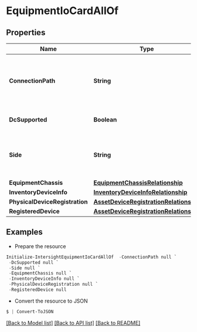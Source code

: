 # EquipmentIoCardAllOf
## Properties

Name | Type | Description | Notes
------------ | ------------- | ------------- | -------------
**ConnectionPath** | **String** | Switch Id to which the IOM is connected to. The value can be A or B. | [optional] [readonly] 
**DcSupported** | **Boolean** | IOM device connector support. | [optional] [readonly] 
**Side** | **String** | Location of IOM within a chassis. The value can be left or right. | [optional] [readonly] 
**EquipmentChassis** | [**EquipmentChassisRelationship**](EquipmentChassisRelationship.md) |  | [optional] 
**InventoryDeviceInfo** | [**InventoryDeviceInfoRelationship**](InventoryDeviceInfoRelationship.md) |  | [optional] 
**PhysicalDeviceRegistration** | [**AssetDeviceRegistrationRelationship**](AssetDeviceRegistrationRelationship.md) |  | [optional] 
**RegisteredDevice** | [**AssetDeviceRegistrationRelationship**](AssetDeviceRegistrationRelationship.md) |  | [optional] 

## Examples

- Prepare the resource
```powershell
Initialize-IntersightEquipmentIoCardAllOf  -ConnectionPath null `
 -DcSupported null `
 -Side null `
 -EquipmentChassis null `
 -InventoryDeviceInfo null `
 -PhysicalDeviceRegistration null `
 -RegisteredDevice null
```

- Convert the resource to JSON
```powershell
$ | Convert-ToJSON
```

[[Back to Model list]](../README.md#documentation-for-models) [[Back to API list]](../README.md#documentation-for-api-endpoints) [[Back to README]](../README.md)

